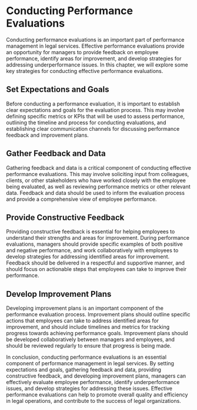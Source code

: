 Conducting Performance Evaluations
=====================================================================

Conducting performance evaluations is an important part of performance management in legal services. Effective performance evaluations provide an opportunity for managers to provide feedback on employee performance, identify areas for improvement, and develop strategies for addressing underperformance issues. In this chapter, we will explore some key strategies for conducting effective performance evaluations.

Set Expectations and Goals
--------------------------

Before conducting a performance evaluation, it is important to establish clear expectations and goals for the evaluation process. This may involve defining specific metrics or KPIs that will be used to assess performance, outlining the timeline and process for conducting evaluations, and establishing clear communication channels for discussing performance feedback and improvement plans.

Gather Feedback and Data
------------------------

Gathering feedback and data is a critical component of conducting effective performance evaluations. This may involve soliciting input from colleagues, clients, or other stakeholders who have worked closely with the employee being evaluated, as well as reviewing performance metrics or other relevant data. Feedback and data should be used to inform the evaluation process and provide a comprehensive view of employee performance.

Provide Constructive Feedback
-----------------------------

Providing constructive feedback is essential for helping employees to understand their strengths and areas for improvement. During performance evaluations, managers should provide specific examples of both positive and negative performance, and work collaboratively with employees to develop strategies for addressing identified areas for improvement. Feedback should be delivered in a respectful and supportive manner, and should focus on actionable steps that employees can take to improve their performance.

Develop Improvement Plans
-------------------------

Developing improvement plans is an important component of the performance evaluation process. Improvement plans should outline specific actions that employees can take to address identified areas for improvement, and should include timelines and metrics for tracking progress towards achieving performance goals. Improvement plans should be developed collaboratively between managers and employees, and should be reviewed regularly to ensure that progress is being made.

In conclusion, conducting performance evaluations is an essential component of performance management in legal services. By setting expectations and goals, gathering feedback and data, providing constructive feedback, and developing improvement plans, managers can effectively evaluate employee performance, identify underperformance issues, and develop strategies for addressing these issues. Effective performance evaluations can help to promote overall quality and efficiency in legal operations, and contribute to the success of legal organizations.
